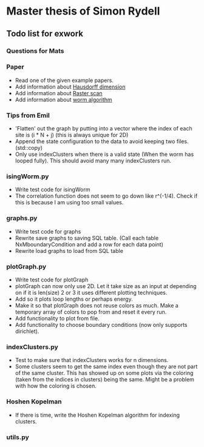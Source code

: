 # Master thesis of Simon Rydell

## Todo list for exwork ##

### Questions for Mats ###

### Paper ###

* Read one of the given example papers.
* Add information about [Hausdorff dimension](https://en.wikipedia.org/wiki/Hausdorff_dimension)
* Add information about [Raster scan](https://en.wikipedia.org/wiki/Raster_scan)
* Add information about [worm algorithm](./literature/worm_algorithm_lecturenotes.pdf)

### Tips from Emil ###

* 'Flatten' out the graph by putting into a vector where the index of each site is (i * N + j) (this is always unique for 2D)
* Append the state configuration to the data to avoid keeping two files. (std::copy)
* Only use indexClusters when there is a valid state (When the worm has looped fully). This should avoid many many indexClusters run.

### isingWorm.py ###

* Write test code for isingWorm
* The correlation function does not seem to go down like r^(-1/4). Check if this is because I am using too small values.

### graphs.py ###

* Write test code for graphs
* Rewrite save graphs to saving SQL table. (Call each table NxMboundaryCondition and add a row for each data point)
* Rewrite load graphs to load from SQL table

### plotGraph.py ###

* Write test code for plotGraph
* plotGraph can now only use 2D. Let it take size as an input at depending on if it is len(size) 2 or 3 it uses different plotting techniques.
* Add so it plots loop lengths or perhaps energy.
* Make it so that plotGraph does not reuse colors as much. Make a temporary array of colors to pop from and reset it every run.
* Add functionality to plot from file.
* Add functionality to choose boundary conditions (now only supports dirichlet).

### indexClusters.py ###

* Test to make sure that indexClusters works for n dimensions.
* Some clusters seem to get the same index even though they are not part of the same cluster. This has showed up on some plots via the coloring (taken from the indices in clusters) being the same. Might be a problem with how the coloring is chosen.

### Hoshen Kopelman ###

* If there is time, write the Hoshen Kopelman algorithm for indexing clusters.

### utils.py ###
